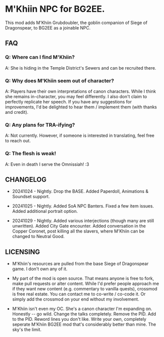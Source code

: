 # M'Khiin NPC for BG2EE. 
This mod adds M'Khiin Grubdoubler, the goblin companion of Siege of Dragonspear, to BG2EE as a joinable NPC.

## FAQ

### Q: Where can I find M'Khiin? 

A: She is hiding in the Temple District's Sewers and can be recruited there. 

### Q: Why does M'Khiin seem out of character?

A: Players have their own interpretations of canon characters. While I think she remains in-character, you may feel differently. I also don't claim to perfectly replicate her speech. If you have any suggestions for improvements, I'd be delighted to hear them / implement them (with thanks and credit). 

### Q: Any plans for TRA-ifying?

A: Not currently. However, if someone is interested in translating, feel free to reach out. 

### Q: The flesh is weak!

A: Even in death I serve the Omnissiah! :3

## CHANGELOG

* 20241024 - Nightly. Drop the BASE. Added Paperdoll, Animations & Soundset support.

* 20241025 - Nightly. Added SoA NPC Banters. Fixed a few item issues. Added additional portrait option.

* 20241029 - Nightly. Added various interjections (though many are still unwritten). Added City Gate encounter. Added conversation in the Copper Coronet, post killing all the slavers, where M'Khiin can be changed to Neutral Good. 

## LICENSING
* M'Khiin's resources are pulled from the base Siege of Dragonspear game. I don't own any of it.

* My part of the mod is open source. That means anyone is free to fork, make pull requests or alter content. While I'd prefer people approach me if they want new content (e.g. commentary to vanilla quests), crossmod is free real estate. You can contact me to co-write / co-code it. Or simply add the crossmod on your end without my involvement.

* M'Khiin isn't even my OC. She's a canon character I'm expanding on. Honestly -- go wild. Change the talks completely. Remove the PID. Add to the PID. Reword lines you don't like. Write your own, completely seperate M'Khiin BG2EE mod that's considerably better than mine. The sky's the limit. 
